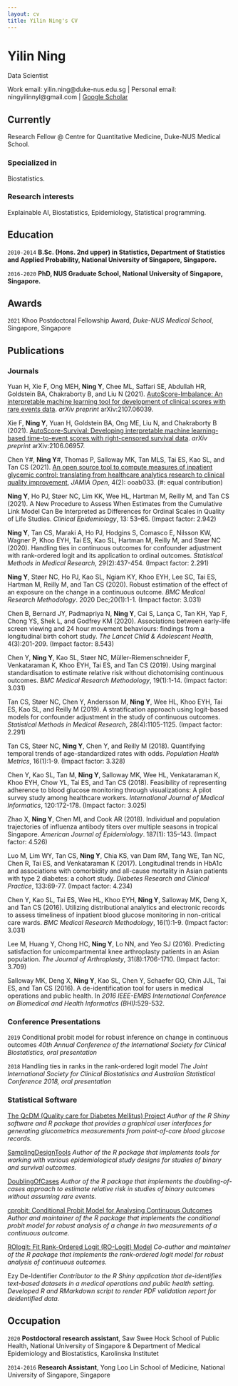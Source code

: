 ```yaml
---
layout: cv
title: Yilin Ning's CV
---
```

# Yilin Ning
Data Scientist

<div id="webaddress">
Work email: yilin.ning@duke-nus.edu.sg
| Personal email: ningyilinnyl@gmail.com
| <a href="https://scholar.google.com/citations?user=T7M0MMIAAAAJ&hl=en">Google Scholar</a>
</div>


## Currently

Research Fellow @ Centre for Quantitative Medicine, Duke-NUS Medical School.

### Specialized in

Biostatistics.


### Research interests

Explainable AI, Biostatistics, Epidemiology, Statistical programming.


## Education

`2010-2014`
__B.Sc. (Hons. 2nd upper) in Statistics, Department of Statistics and Applied Probability, National University of Singapore, Singapore.__

`2016-2020`
__PhD, NUS Graduate School, National University of Singapore, Singapore.__


## Awards

`2021`
Khoo Postdoctoral Fellowship Award, *Duke-NUS Medical School*, Singapore, Singapore



## Publications

### Journals

Yuan H, Xie F, Ong MEH, **Ning Y**, Chee ML, Saffari SE, Abdullah HR, Goldstein BA, Chakraborty B, and Liu N (2021). [AutoScore-Imbalance: An interpretable machine learning tool for development of clinical scores with rare events data](https://arxiv.org/abs/2107.06039). *arXiv preprint* arXiv:2107.06039.

Xie F, **Ning Y**, Yuan H, Goldstein BA, Ong ME, Liu N, and Chakraborty B (2021). [AutoScore-Survival: Developing interpretable machine learning-based time-to-event scores with right-censored survival data](https://arxiv.org/abs/2106.06957). *arXiv preprint* arXiv:2106.06957.

Chen Y#, **Ning Y**#, Thomas P, Salloway MK, Tan MLS, Tai ES, Kao SL, and Tan CS (2021). [An open source tool to compute measures of inpatient glycemic control: translating from healthcare analytics research to clinical quality improvement](https://doi.org/10.1093/jamiaopen/ooab033), *JAMIA Open*, 4(2): ooab033. (#: equal contribution)

**Ning Y**, Ho PJ, Støer NC, Lim KK, Wee HL, Hartman M, Reilly M, and Tan CS (2021). A New Procedure to Assess When Estimates from the Cumulative Link Model Can Be Interpreted as Differences for Ordinal Scales in Quality of Life Studies. *Clinical Epidemiology*, 13: 53–65. (Impact factor: 2.942) 

**Ning Y**, Tan CS, Maraki A, Ho PJ, Hodgins S, Comasco E, Nilsson KW, Wagner P, Khoo EYH, Tai ES, Kao SL, Hartman M, Reilly M, and Støer NC (2020). Handling ties in continuous outcomes for confounder adjustment with rank-ordered logit and its application to ordinal outcomes. *Statistical Methods in Medical Research*, 29(2):437-454. (Impact factor: 2.291)

**Ning Y**, Støer NC, Ho PJ, Kao SL, Ngiam KY, Khoo EYH, Lee SC, Tai ES, Hartman M, Reilly M, and Tan CS (2020). Robust estimation of the effect of an exposure on the change in a continuous outcome. *BMC Medical Research Methodology*. 2020 Dec;20(1):1-1. (Impact factor: 3.031)

Chen B, Bernard JY, Padmapriya N, **Ning Y**, Cai S, Lança C, Tan KH, Yap F, Chong YS, Shek L, and Godfrey KM (2020). Associations between early-life screen viewing and 24 hour movement behaviours: findings from a longitudinal birth cohort study. *The Lancet Child & Adolescent Health*, 4(3):201-209. (Impact factor: 8.543)

Chen Y, **Ning Y**, Kao SL, Støer NC, Müller-Riemenschneider F, Venkataraman K, Khoo EYH, Tai ES, and Tan CS (2019). Using marginal standardisation to estimate relative risk without dichotomising continuous outcomes. *BMC Medical Research Methodology*, 19(1):1-14. (Impact factor: 3.031)

Tan CS, Støer NC, Chen Y, Andersson M, **Ning Y**, Wee HL, Khoo EYH, Tai ES, Kao SL, and Reilly M (2019). A stratification approach using logit-based models for confounder adjustment in the study of continuous outcomes. *Statistical Methods in Medical Research*, 28(4):1105-1125. (Impact factor: 2.291)

Tan CS, Støer NC, **Ning Y**, Chen Y, and Reilly M (2018). Quantifying temporal trends of age-standardized rates with odds. *Population Health Metrics*, 16(1):1-9. (Impact factor: 3.328)

Chen Y, Kao SL, Tan M, **Ning Y**, Salloway MK, Wee HL, Venkataraman K, Khoo EYH, Chow YL, Tai ES, and Tan CS (2018). Feasibility of representing adherence to blood glucose monitoring through visualizations: A pilot survey study among healthcare workers. *International Journal of Medical Informatics*, 120:172-178. (Impact factor: 3.025)

Zhao X, **Ning Y**, Chen MI, and Cook AR (2018). Individual and population trajectories of influenza antibody titers over multiple seasons in tropical Singapore. *American Journal of Epidemiology*. 187(1): 135–143. (Impact factor: 4.526)

Luo M, Lim WY, Tan CS, **Ning Y**, Chia KS, van Dam RM, Tang WE, Tan NC, Chen R, Tai ES, and Venkataraman K (2017). Longitudinal trends in HbA1c and associations with comorbidity and all-cause mortality in Asian patients with type 2 diabetes: a cohort study. *Diabetes Research and Clinical Practice*, 133:69-77. (Impact factor: 4.234)

Chen Y, Kao SL, Tai ES, Wee HL, Khoo EYH, **Ning Y**, Salloway MK, Deng X, and Tan CS (2016). Utilizing distributional analytics and electronic records to assess timeliness of inpatient blood glucose monitoring in non-critical care wards. *BMC Medical Research Methodology*, 16(1):1-9. (Impact factor: 3.031)

Lee M, Huang Y, Chong HC, **Ning Y**, Lo NN, and Yeo SJ (2016). Predicting satisfaction for unicompartmental knee arthroplasty patients in an Asian population. *The Journal of Arthroplasty*, 31(8):1706-1710. (Impact factor: 3.709)

Salloway MK, Deng X, **Ning Y**, Kao SL, Chen Y, Schaefer GO, Chin JJL, Tai ES, and Tan CS (2016). A de-identification tool for users in medical operations and public health. In *2016 IEEE-EMBS International Conference on Biomedical and Health Informatics (BHI)*:529-532.


### Conference Presentations

`2019`
Conditional probit model for robust inference on change in continuous outcomes
*40th Annual Conference of the International Society for Clinical Biostatistics, oral presentation*

`2018`
Handling ties in ranks in the rank-ordered logit model
*The Joint International Society for Clinical Biostatistics and Australian Statistical Conference 2018, oral presentation*

### Statistical Software

[The QcDM (Quality care for Diabetes Mellitus) Project](https://github.com/nyilin/QcDM_Project)
*Author of the R Shiny software and R package that provides a graphical user interfaces for generating glucometrics measurements from point-of-care blood glucose records.*

[SamplingDesignTools](https://github.com/nyilin/SamplingDesignTools)
*Author of the R package that implements tools for working with various epidemiological study designs for studies of binary and survival outcomes.*

[DoublingOfCases](https://github.com/nyilin/DoublingOfCases)
*Author of the R package that implements the doubling-of-cases approach to estimate relative risk in studies of binary outcomes without assuming rare events.*

[cprobit: Conditional Probit Model for Analysing Continuous Outcomes](https://github.com/nyilin/cprobit)
*Author and maintainer of the R package that implements the conditional probit model for robust analysis of a change in two measurements of a continuous outcome.*

[ROlogit: Fit Rank-Ordered Logit (RO-Logit) Model](https://github.com/nyilin/ROlogit)
*Co-author and maintainer of the R package that implements the rank-ordered logit model for robust analysis of continuous outcomes.*

Ezy De-Identifier
*Contributor to the R Shiny application that de-identifies text-based datasets in a medical operations and public health setting. Developed R and RMarkdown script to render PDF validation report for deidentified data.*


## Occupation

`2020`
__Postdoctoral research assistant__, Saw Swee Hock School of Public Health, National University of Singapore & Department of Medical Epidemiology and Biostatistics, Karolinska Institutet

`2014-2016`
__Research Assistant__, Yong Loo Lin School of Medicine, National University of Singapore, Singapore



<!-- ### Footer

Last updated: July 2021 -->


